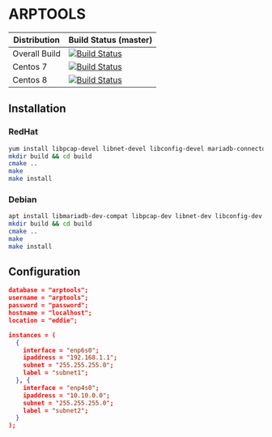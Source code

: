 # ARPTOOLS

| Distribution           | Build Status (master) |
| ---------------------- | ----------------------|
| Overall Build          | [![Build Status](https://dev.azure.com/nsls-ii/arptools/_apis/build/status/NSLS-II.arptools?branchName=main)](https://dev.azure.com/nsls-ii/arptools/_build/latest?definitionId=5&branchName=master)|
| Centos 7               | [![Build Status](https://dev.azure.com/nsls-ii/arptools/_apis/build/status/NSLS-II.arptools?branchName=main&jobName=Build&configuration=Build%20centos7)](https://dev.azure.com/nsls-ii/arptools/_build/latest?definitionId=5&branchName=master) |
| Centos 8               | [![Build Status](https://dev.azure.com/nsls-ii/arptools/_apis/build/status/NSLS-II.arptools?branchName=main&jobName=Build&configuration=Build%20centos8)](https://dev.azure.com/nsls-ii/arptools/_build/latest?definitionId=5&branchName=master) |

## Installation

### RedHat

```bash
yum install libpcap-devel libnet-devel libconfig-devel mariadb-connector-c-devel
mkdir build && cd build
cmake ..
make
make install
```

### Debian

```bash
apt install libmariadb-dev-compat libpcap-dev libnet-dev libconfig-dev cmake
mkdir build && cd build
cmake ..
make
make install
```

## Configuration

```json
database = "arptools";
username = "arptools";
password = "password";
hostname = "localhost";
location = "eddie";

instances = (
  {
    interface = "enp6s0";
    ipaddress = "192.168.1.1";
    subnet = "255.255.255.0";
    label = "subnet1";
  }, {
    interface = "enp4s0";
    ipaddress = "10.10.0.0";
    subnet = "255.255.255.0";
    label = "subnet2";
  }
);
```
